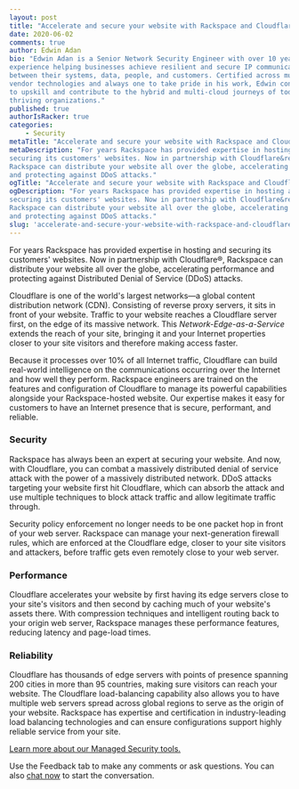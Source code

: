 ```yaml
---
layout: post
title: "Accelerate and secure your website with Rackspace and Cloudflare"
date: 2020-06-02
comments: true
author: Edwin Adan
bio: "Edwin Adan is a Senior Network Security Engineer with over 10 years of
experience helping businesses achieve resilient and secure IP communications
between their systems, data, people, and customers. Certified across multiple
vendor technologies and always one to take pride in his work, Edwin continues
to upskill and contribute to the hybrid and multi-cloud journeys of today's
thriving organizations."
published: true
authorIsRacker: true
categories:
    - Security
metaTitle: "Accelerate and secure your website with Rackspace and Cloudflare"
metaDescription: "For years Rackspace has provided expertise in hosting and
securing its customers' websites. Now in partnership with Cloudflare&reg;,
Rackspace can distribute your website all over the globe, accelerating performance
and protecting against DDoS attacks."
ogTitle: "Accelerate and secure your website with Rackspace and Cloudflare"
ogDescription: "For years Rackspace has provided expertise in hosting and
securing its customers' websites. Now in partnership with Cloudflare&reg;,
Rackspace can distribute your website all over the globe, accelerating performance
and protecting against DDoS attacks."
slug: 'accelerate-and-secure-your-website-with-rackspace-and-cloudflare'
---
```


For years Rackspace has provided expertise in hosting and securing its customers'
websites. Now in partnership with Cloudflare&reg;, Rackspace can distribute your
website all over the globe, accelerating performance and protecting against
Distributed Denial of Service (DDoS) attacks.

<!--more-->

Cloudflare is one of the world's largest networks&mdash;a global content
distribution network (CDN). Consisting of reverse proxy servers, it sits in front
of your website. Traffic to your website reaches a Cloudflare server first,
on the edge of its massive network. This *Network-Edge-as-a-Service* extends the
reach of your site, bringing it and your Internet properties closer to your site
visitors and therefore making access faster.

Because it processes over 10% of all Internet traffic, Cloudflare can build
real-world intelligence  on the communications occurring over the Internet and
how well they perform. Rackspace engineers are trained on the features and
configuration of Cloudflare to manage its powerful capabilities alongside your
Rackspace-hosted website. Our expertise makes it easy for customers to have an
Internet presence that is secure, performant, and reliable.

### Security

Rackspace has always been an expert at securing your website. And now, with
Cloudflare, you can combat a massively distributed denial of service attack with
the power of a massively distributed network. DDoS attacks targeting your website
first hit Cloudflare, which can absorb the attack and use multiple techniques
to block attack traffic and allow legitimate traffic through.

Security policy enforcement no longer needs to be one packet hop in front of your
web server. Rackspace can manage your next-generation firewall rules, which are
enforced at the Cloudflare edge, closer to your site visitors and attackers,
before traffic gets even remotely close to your web server.

### Performance

Cloudflare accelerates your website by first having its edge servers close to
your site's visitors and then second by caching much of your website's assets there.
With compression techniques and intelligent routing back to your origin web
server, Rackspace manages these performance features, reducing latency and
page-load times.

### Reliability

Cloudflare has thousands of edge servers with points of presence spanning 200
cities in more than 95 countries, making sure visitors can reach your website.
The Cloudflare load-balancing capability also allows you to have multiple web
servers spread across global regions to serve as the origin of your website.
Rackspace has expertise and certification in industry-leading load balancing
technologies and can ensure configurations support highly reliable service
from your site.

<a class="cta purple" id="cta" href="https://www.rackspace.com/en-gb/security/tools">Learn more about our Managed Security tools.</a>

Use the Feedback tab to make any comments or ask questions. You can also
[chat now](https://www.rackspace.com/#chat) to start the conversation.
